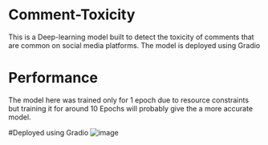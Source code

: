 # Comment-Toxicity
This is a Deep-learning model built to detect the toxicity of comments that are common on social media platforms. The model is deployed using Gradio

# Performance
The model here was trained only for 1 epoch due to resource constraints but training it for around 10 Epochs will probably give the a more accurate model.

#Deployed using Gradio
![image](https://github.com/AmruthKWarrier/Comment-Toxicity/assets/93252203/8880b22d-1e2a-4a7f-ac58-f815b2506606)
